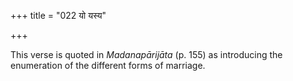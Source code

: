 +++
title = "022 यो यस्य"

+++


This verse is quoted in *Madanapārijāta* (p. 155) as introducing the
enumeration of the different forms of marriage.


